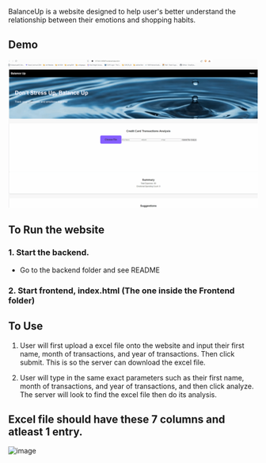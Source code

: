 BalanceUp is a website designed to help user's better understand the relationship between their emotions and shopping habits.

## Demo
![Alt text](Frontend/GifBalanceUp.gif)

## To Run the website

### 1. Start the backend. 
- Go to the backend folder and see README

### 2. Start frontend, index.html (The one inside the Frontend folder)

## To Use
1. User will first upload a excel file onto the website and input their first name, month of transactions, and year of transactions. Then click submit. This is so the server can download the excel file.

2. User will type in the same exact parameters such as their first name, month of transactions, and year of transactions, and then click analyze. The server will look to find the excel file then do its analysis.

## Excel file should have these 7 columns and atleast 1 entry.
![image](https://github.com/user-attachments/assets/fa1d2620-a251-4500-a00f-14cf4f647a73)


